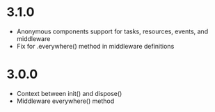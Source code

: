 # 3.1.0

- Anonymous components support for tasks, resources, events, and middleware
- Fix for .everywhere() method in middleware definitions

# 3.0.0

- Context between init() and dispose()
- Middleware everywhere() method
